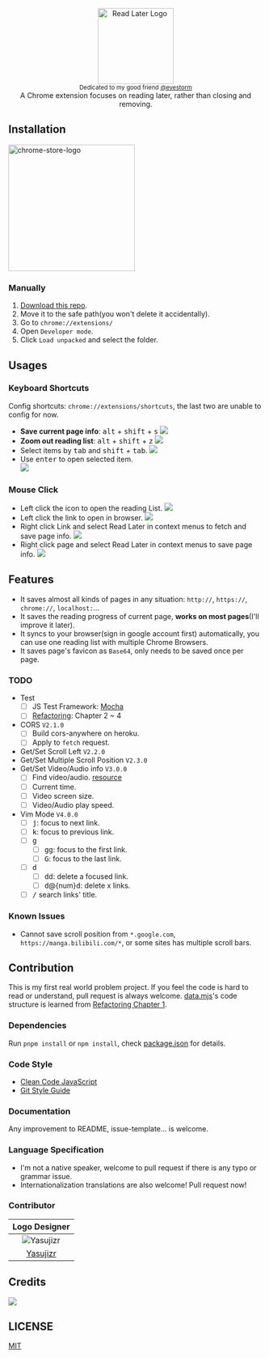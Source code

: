 <p align="center">
  <img src="images/logotype.png" alt="Read Later Logo" height="150px"><br>
  <sub>Dedicated to my good friend <a href="https://github.com/evestorm">@evestorm</a></sub><br>
  A Chrome extension focuses on reading later, rather than closing and removing.
</p>

## Installation
<a href="https://chrome.google.com/webstore/detail/fbmfcfkokefgbmfcjahdmomlifclekib/">
  <img src="docs/images/chrome-store-logo.png" width="250px" alt="chrome-store-logo">
</a>

### Manually
1. [Download this repo](https://github.com/willbchang/chrome-read-later/releases/latest).
2. Move it to the safe path(you won't delete it accidentally).
3. Go to `chrome://extensions/`
4. Open `Developer mode`.
5. Click `Load unpacked` and select the folder.

## Usages
### Keyboard Shortcuts
Config shortcuts: `chrome://extensions/shortcuts`, the last two are unable to config for now.
- **Save current page info**: <kbd>alt</kbd> + <kbd>shift</kbd> + <kbd>s</kbd>
  ![](docs/images/shortcut-save-page.gif)
- **Zoom out reading list**: <kbd>alt</kbd> + <kbd>shift</kbd> + <kbd>z</kbd>
  ![](docs/images/shortcut-zoom-out-reading-list.gif)
- Select items by <kbd>tab</kbd> and <kbd>shift</kbd> + <kbd>tab</kbd>.
  ![](docs/images/shortcut-tab-select-reading-item.gif)
- Use <kbd>enter</kbd> to open selected item.<br>
  ![](docs/images/shortcut-open-selected-reading-item.gif)

### Mouse Click
- Left click the icon to open the reading List.
![](docs/images/click-icon-to-open-reading-list.gif)
- Left click the link to open in browser.
![](docs/images/click-link-to-open-reading-item.gif)
- Right click Link and select Read Later in context menus to fetch and save page info.
![](docs/images/right-click-link-to-save.gif)
- Right click page and select Read Later in context menus to save page info.
![](docs/images/right-lick-page-to-save.gif)



## Features
- It saves almost all kinds of pages in any situation: `http://`, `https://`, `chrome://`, `localhost:`...
- It saves the reading progress of current page, **works on most pages**(I'll improve it later).
- It syncs to your browser(sign in google account first) automatically, you can use one reading list with multiple Chrome Browsers.
- It saves page's favicon as `Base64`, only needs to be saved once per page.

### TODO
- Test
  - [ ] JS Test Framework: [Mocha](https://mochajs.org)
  - [ ] [Refactoring](https://learning.oreilly.com/library/view/refactoring-improving-the/9780134757681): Chapter 2 ~ 4
- CORS `V2.1.0`
  - [ ] Build cors-anywhere on heroku.
  - [ ] Apply to `fetch` request. 
- Get/Set Scroll Left `V2.2.0`
- Get/Set Multiple Scroll Position `V2.3.0`
- Get/Set Video/Audio info `V3.0.0`
  - [ ] Find video/audio. [resource](https://github.com/igrigorik/videospeed/blob/master/inject.js)
  - [ ] Current time.
  - [ ] Video screen size.
  - [ ] Video/Audio play speed.
- Vim Mode `V4.0.0`
  - [ ] <kbd>j</kbd>: focus to next link.
  - [ ] <kbd>k</kbd>: focus to previous link.
  - [ ] <kbd>g</kbd>
    - [ ] <kbd>gg</kbd>: focus to the first link.
    - [ ] <kbd>G</kbd>: focus to the last link.
  - [ ] <kbd>d</kbd>
    - [ ] <kbd>dd</kbd>: delete a focused link.
    - [ ] <kbd>d</kbd>@{num}<kbd>d</kbd>: delete x links.
  - [ ] <kbd>/</kbd> search links' title.

### Known Issues
- Cannot save scroll position from `*.google.com`, `https://manga.bilibili.com/*`, or some sites has multiple scroll bars.

## Contribution
This is my first real world problem project. If you feel the code is hard to read or understand, pull request is always welcome.
[data.mjs](https://github.com/willbchang/chrome-read-later/blob/master/modules/data.mjs)'s code structure is learned from [Refactoring Chapter 1](https://learning.oreilly.com/library/view/refactoring-improving-the/9780134757681/).

### Dependencies
Run `pnpm install` or `npm install`, check [package.json](https://github.com/willbchang/chrome-read-later/blob/master/package.json#L22) for details. 

### Code Style
- [Clean Code JavaScript](https://github.com/ryanmcdermott/clean-code-javascript#introduction)
- [Git Style Guide](https://udacity.github.io/git-styleguide/)

### Documentation
Any improvement to README, issue-template... is welcome.

### Language Specification
- I'm not a native speaker, welcome to pull request if there is any typo or grammar issue.
- Internationalization translations are also welcome! Pull request now!

### Contributor
|                              Logo Designer                              |
| :---------------------------------------------------------------------: |
| ![Yasujizr](https://avatars0.githubusercontent.com/u/36993664?s=88&v=4) |
|                 [Yasujizr](https://github.com/Yasujizr)                 |

## Credits
[![](docs/images/ezgif-logo.png)](https://ezgif.com/)

## LICENSE
[MIT](LICENSE)
